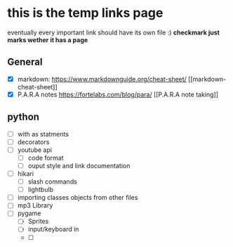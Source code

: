 # this is the temp links page
eventually every important link should have its own file :) **checkmark just marks wether it has a page** 
## General
- [x] markdown: https://www.markdownguide.org/cheat-sheet/ [[markdown-cheat-sheet]]
- [x] P.A.R.A notes https://fortelabs.com/blog/para/  [[P.A.R.A note taking]]

## python 
- [ ] with as statments
- [ ] decorators
- [ ] youtube api 
	- [ ] code format 
	- [ ] ouput style and link documentation
- [ ] hikari
	- [ ] slash commands 
	- [ ] lightbulb
- [ ] importing classes objects from other files 
- [ ] mp3 Library
- [ ] pygame
	- [ ] Sprites 
	- [ ] input/keyboard in 
	- [ ] 


